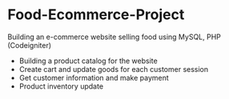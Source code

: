 # Food-Ecommerce-Project
Building an e-commerce website selling food using MySQL, PHP (Codeigniter)
* Building a product catalog for the website
* Create cart and update goods for each customer session
* Get customer information and make payment
* Product inventory update
